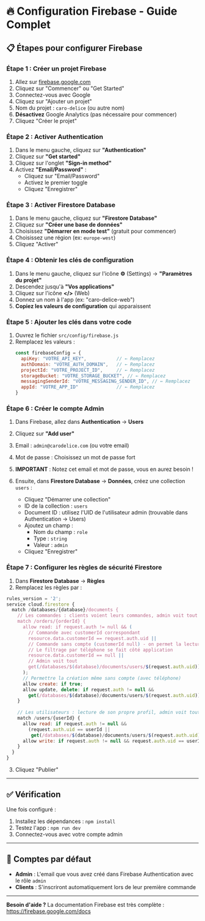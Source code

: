 # 🔥 Configuration Firebase - Guide Complet

## 📋 Étapes pour configurer Firebase

### Étape 1 : Créer un projet Firebase

1. Allez sur [firebase.google.com](https://firebase.google.com)
2. Cliquez sur "Commencer" ou "Get Started"
3. Connectez-vous avec Google
4. Cliquez sur "Ajouter un projet"
5. Nom du projet : `caro-delice` (ou autre nom)
6. **Désactivez** Google Analytics (pas nécessaire pour commencer)
7. Cliquez "Créer le projet"

### Étape 2 : Activer Authentication

1. Dans le menu gauche, cliquez sur **"Authentication"**
2. Cliquez sur **"Get started"**
3. Cliquez sur l'onglet **"Sign-in method"**
4. Activez **"Email/Password"** :
   - Cliquez sur "Email/Password"
   - Activez le premier toggle
   - Cliquez "Enregistrer"

### Étape 3 : Activer Firestore Database

1. Dans le menu gauche, cliquez sur **"Firestore Database"**
2. Cliquez sur **"Créer une base de données"**
3. Choisissez **"Démarrer en mode test"** (gratuit pour commencer)
4. Choisissez une région (ex: `europe-west`)
5. Cliquez "Activer"

### Étape 4 : Obtenir les clés de configuration

1. Dans le menu gauche, cliquez sur l'icône **⚙️** (Settings) → **"Paramètres du projet"**
2. Descendez jusqu'à **"Vos applications"**
3. Cliquez sur l'icône **</>** (Web)
4. Donnez un nom à l'app (ex: "caro-delice-web")
5. **Copiez les valeurs de configuration** qui apparaissent

### Étape 5 : Ajouter les clés dans votre code

1. Ouvrez le fichier `src/config/firebase.js`
2. Remplacez les valeurs :
   ```javascript
   const firebaseConfig = {
     apiKey: "VOTRE_API_KEY",           // ← Remplacez
     authDomain: "VOTRE_AUTH_DOMAIN",   // ← Remplacez
     projectId: "VOTRE_PROJECT_ID",     // ← Remplacez
     storageBucket: "VOTRE_STORAGE_BUCKET", // ← Remplacez
     messagingSenderId: "VOTRE_MESSAGING_SENDER_ID", // ← Remplacez
     appId: "VOTRE_APP_ID"              // ← Remplacez
   }
   ```

### Étape 6 : Créer le compte Admin

1. Dans Firebase, allez dans **Authentication** → **Users**
2. Cliquez sur **"Add user"**
3. Email : `admin@carodelice.com` (ou votre email)
4. Mot de passe : Choisissez un mot de passe fort
5. **IMPORTANT** : Notez cet email et mot de passe, vous en aurez besoin !

6. Ensuite, dans **Firestore Database** → **Données**, créez une collection `users` :
   - Cliquez "Démarrer une collection"
   - ID de la collection : `users`
   - Document ID : utilisez l'UID de l'utilisateur admin (trouvable dans Authentication → Users)
   - Ajoutez un champ :
     - Nom du champ : `role`
     - Type : `string`
     - Valeur : `admin`
   - Cliquez "Enregistrer"

### Étape 7 : Configurer les règles de sécurité Firestore

1. Dans **Firestore Database** → **Règles**
2. Remplacez les règles par :

```javascript
rules_version = '2';
service cloud.firestore {
  match /databases/{database}/documents {
    // Les commandes : clients voient leurs commandes, admin voit tout
    match /orders/{orderId} {
      allow read: if request.auth != null && (
        // Commande avec customerId correspondant
        resource.data.customerId == request.auth.uid ||
        // Commande sans compte (customerId null) - on permet la lecture
        // Le filtrage par téléphone se fait côté application
        resource.data.customerId == null ||
        // Admin voit tout
        get(/databases/$(database)/documents/users/$(request.auth.uid)).data.role == 'admin'
      );
      // Permettre la création même sans compte (avec téléphone)
      allow create: if true;
      allow update, delete: if request.auth != null && 
        get(/databases/$(database)/documents/users/$(request.auth.uid)).data.role == 'admin';
    }
    
    // Les utilisateurs : lecture de son propre profil, admin voit tout
    match /users/{userId} {
      allow read: if request.auth != null && 
        (request.auth.uid == userId || 
         get(/databases/$(database)/documents/users/$(request.auth.uid)).data.role == 'admin');
      allow write: if request.auth != null && request.auth.uid == userId;
    }
  }
}
```

3. Cliquez "Publier"

---

## ✅ Vérification

Une fois configuré :
1. Installez les dépendances : `npm install`
2. Testez l'app : `npm run dev`
3. Connectez-vous avec votre compte admin

---

## 🔐 Comptes par défaut

- **Admin** : L'email que vous avez créé dans Firebase Authentication avec le rôle `admin`
- **Clients** : S'inscriront automatiquement lors de leur première commande

---

**Besoin d'aide ?** La documentation Firebase est très complète : https://firebase.google.com/docs

